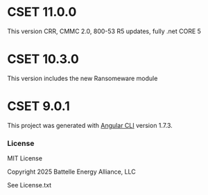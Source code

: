 # CSET 11.0.0

This version CRR, CMMC 2.0, 800-53 R5 updates, fully .net CORE 5

# CSET 10.3.0

This version includes the new Ransomeware module

# CSET 9.0.1

This project was generated with [Angular CLI](https://github.com/angular/angular-cli) version 1.7.3.

### License

MIT License

Copyright 2025 Battelle Energy Alliance, LLC

See License.txt

